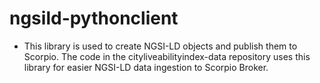 # ngsild-pythonclient


- This library is used to create NGSI-LD objects and publish them to Scorpio. 
The code in the cityliveabilityindex-data repository uses this library for easier NGSI-LD data ingestion to Scorpio Broker. 